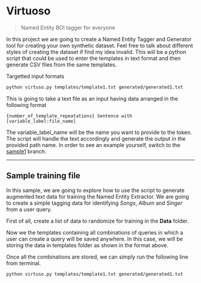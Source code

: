 # Virtuoso
> Named Entity BOI tagger for everyone

In this project we are going to create a Named Entity Tagger and Generator tool for creating your own synthetic dataset. Feel free to talk about different styles of creating the dataset if find my idea invalid. This will be a python script that could be used to enter the templates in text format and then generate CSV files from the same templates.

Targetted input formats
```bash
python virtuso.py templates/template1.txt generated/generated1.txt
```

This is going to take a text file as an input having data arranged in the following format

```text
{number_of_template_repeatations} Sentence with [variable_label:file_name]
```

The variable_label_name will be the name you want to provide to the token. The script will handle the text accordingly and generate the output in the provided path name. In order to see an example yourself, switch to the [sample1](https://github.com/Thanatoz-1/virtuoso/tree/sample1) branch.

---

## Sample training file

In this sample, we are going to explore how to use the script to generate augmented text data for training the Named Entity Extractor.
We are going to create a simple tagging data for identifying *Songs*, *Album* and *Singer* from a user query.

First of all, create a list of data to randomize for training in the **Data** folder.

Now we the templates containing all combinations of queries in which a user can create a query will be saved anywhere.
In this case, we will be storing the data in templates folder as shown in the format above.

Once all the combinations are stored, we can simply run the following line from terminal.
```bash
python virtuso.py templates/template1.txt generated/generated1.txt
```
